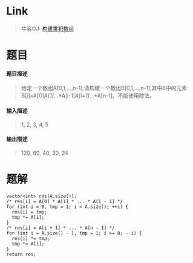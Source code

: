 # Link
> 牛客OJ: [构建乘积数组](https://www.nowcoder.com/practice/94a4d381a68b47b7a8bed86f2975db46?tpId=13&tqId=11204&tPage=1&rp=1&ru=/ta/coding-interviews&qru=/ta/coding-interviews/question-ranking)  

# 题目
#### 题目描述
> 给定一个数组A[0,1,...,n-1],请构建一个数组B[0,1,...,n-1],其中B中的元素B[i]=A[0]*A[1]*...*A[i-1]*A[i+1]*...*A[n-1]。不能使用除法。

#### 输入描述
> 1, 2, 3, 4, 5

#### 输出描述
> 120, 60, 40, 30, 24
 
# 题解  
#### 
```
vector<int> res(A.size());
/* res[i] = A[0] * A[1] * ... * A[i - 1] */
for (int i = 0, tmp = 1; i < A.size(); ++i) {
  res[i] = tmp;
  tmp *= A[i];
}
/* res[i] = A[i + 1] * ... * A[n - 1] */
for (int i = A.size() - 1, tmp = 1; i >= 0; --i) {
  res[i] *= tmp;
  tmp *= A[i];
}
return res;
```